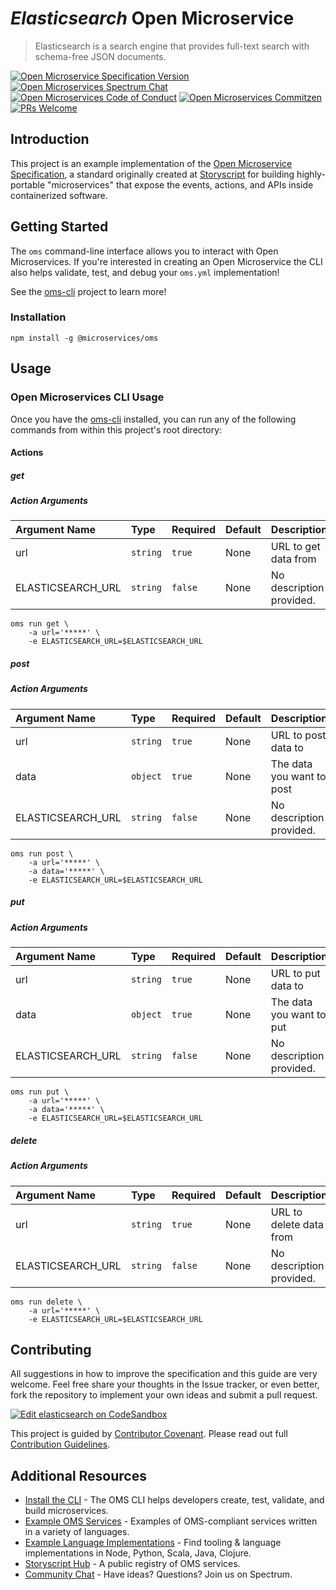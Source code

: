 # _Elasticsearch_ Open Microservice

> Elasticsearch is a search engine that provides full-text search with schema-free JSON documents.

[![Open Microservice Specification Version](https://img.shields.io/badge/Open%20Microservice-1.0-477bf3.svg)](https://openmicroservices.org)
[![Open Microservices Spectrum Chat](https://withspectrum.github.io/badge/badge.svg)](https://spectrum.chat/open-microservices)
[![Open Microservices Code of Conduct](https://img.shields.io/badge/Contributor%20Covenant-v1.4%20adopted-ff69b4.svg)](https://github.com/oms-services/.github/blob/master/CODE_OF_CONDUCT.md)
[![Open Microservices Commitzen](https://img.shields.io/badge/commitizen-friendly-brightgreen.svg)](http://commitizen.github.io/cz-cli/)
[![PRs Welcome](https://img.shields.io/badge/PRs-welcome-brightgreen.svg)](http://makeapullrequest.com)

## Introduction

This project is an example implementation of the [Open Microservice Specification](https://openmicroservices.org), a standard
originally created at [Storyscript](https://storyscript.io) for building highly-portable "microservices" that expose the
events, actions, and APIs inside containerized software.

## Getting Started

The `oms` command-line interface allows you to interact with Open Microservices. If you're interested in creating an Open
Microservice the CLI also helps validate, test, and debug your `oms.yml` implementation!

See the [oms-cli](https://github.com/microservices/oms) project to learn more!

### Installation

```
npm install -g @microservices/oms
```

## Usage

### Open Microservices CLI Usage

Once you have the [oms-cli](https://github.com/microservices/oms) installed, you can run any of the following commands from
within this project's root directory:

#### Actions

##### get

>

##### Action Arguments

| Argument Name     | Type     | Required | Default | Description              |
| :---------------- | :------- | :------- | :------ | :----------------------- |
| url               | `string` | `true`   | None    | URL to get data from     |
| ELASTICSEARCH_URL | `string` | `false`  | None    | No description provided. |

```shell
oms run get \
    -a url='*****' \
    -e ELASTICSEARCH_URL=$ELASTICSEARCH_URL
```

##### post

>

##### Action Arguments

| Argument Name     | Type     | Required | Default | Description               |
| :---------------- | :------- | :------- | :------ | :------------------------ |
| url               | `string` | `true`   | None    | URL to post data to       |
| data              | `object` | `true`   | None    | The data you want to post |
| ELASTICSEARCH_URL | `string` | `false`  | None    | No description provided.  |

```shell
oms run post \
    -a url='*****' \
    -a data='*****' \
    -e ELASTICSEARCH_URL=$ELASTICSEARCH_URL
```

##### put

>

##### Action Arguments

| Argument Name     | Type     | Required | Default | Description              |
| :---------------- | :------- | :------- | :------ | :----------------------- |
| url               | `string` | `true`   | None    | URL to put data to       |
| data              | `object` | `true`   | None    | The data you want to put |
| ELASTICSEARCH_URL | `string` | `false`  | None    | No description provided. |

```shell
oms run put \
    -a url='*****' \
    -a data='*****' \
    -e ELASTICSEARCH_URL=$ELASTICSEARCH_URL
```

##### delete

>

##### Action Arguments

| Argument Name     | Type     | Required | Default | Description              |
| :---------------- | :------- | :------- | :------ | :----------------------- |
| url               | `string` | `true`   | None    | URL to delete data from  |
| ELASTICSEARCH_URL | `string` | `false`  | None    | No description provided. |

```shell
oms run delete \
    -a url='*****' \
    -e ELASTICSEARCH_URL=$ELASTICSEARCH_URL
```

## Contributing

All suggestions in how to improve the specification and this guide are very welcome. Feel free share your thoughts in the
Issue tracker, or even better, fork the repository to implement your own ideas and submit a pull request.

[![Edit elasticsearch on CodeSandbox](https://codesandbox.io/static/img/play-codesandbox.svg)](https://codesandbox.io/s/github/oms-services/elasticsearch)

This project is guided by [Contributor Covenant](https://github.com/oms-services/.github/blob/master/CODE_OF_CONDUCT.md).
Please read out full [Contribution Guidelines](https://github.com/oms-services/.github/blob/master/CONTRIBUTING.md).

## Additional Resources

- [Install the CLI](https://github.com/microservices/oms) - The OMS CLI helps developers create, test, validate, and build
  microservices.
- [Example OMS Services](https://github.com/oms-services) - Examples of OMS-compliant services written in a variety of
  languages.
- [Example Language Implementations](https://github.com/microservices) - Find tooling & language implementations in Node,
  Python, Scala, Java, Clojure.
- [Storyscript Hub](https://hub.storyscript.io) - A public registry of OMS services.
- [Community Chat](https://spectrum.chat/open-microservices) - Have ideas? Questions? Join us on Spectrum.

